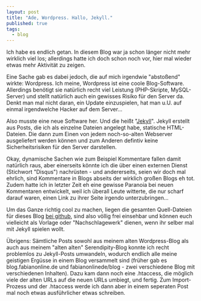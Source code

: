 ```yaml
---
layout: post
title: "Ade, Wordpress. Hallo, Jekyll."
published: true
tags:
  - blog
---
```


Ich habe es endlich getan. In diesem Blog war ja schon länger nicht mehr
wirklich viel los; allerdings hatte ich doch schon noch vor, hier mal wieder
etwas mehr Aktivität zu zeigen.

Eine Sache gab es dabei jedoch, die auf mich irgendwie "abstoßend" wirkte:
Wordpress. Ich meine, Wordpress ist eine coole Blog-Software. Allerdings
benötigt sie natürlich recht viel Leistung (PHP-Skripte, MySQL-Server) und
stellt natürlich auch ein gewisses Risiko für den Server da. Denkt man mal
nicht daran, ein Update einzuspielen, hat man u.U.  auf einmal irgendwelche
Hacker auf dem Server...

<!--more-->

Also musste eine neue Software her. Und die heißt
"[Jekyll](https://github.com/mojombo/jekyll)".  Jekyll erstellt aus Posts, die
ich als einzelne Dateien angelegt habe, statische HTML-Dateien. Die dann zum
Einen von jedem noch-so-alten Webserver ausgeliefert werden können und zum
Anderen defintiv keine Sicherheitsrisiken für den Server darstellen.

Okay, dynamische Sachen wie zum Beispiel Kommentare fallen damit natürlich
raus, aber einerseits könnte ich die über einen externen Dienst (Stichwort
"Disqus") nachrüsten - und andererseits, seien wir doch mal ehrlich, sind
Kommentare in Blogs abseits der wirklich großen Blogs eh tot. Zudem hatte ich
in letzter Zeit eh eine gewisse Paranoia bei neuen Kommentaren entwickelt, weil
ich überall Leute witterte, die nur scharf darauf waren, einen Link zu ihrer
Seite irgendo unterzubringen...

Um das Ganze richtig cool zu machen, liegen die gesamten Quell-Dateien für
dieses Blog [bei github](https://github.com/fabianonline/fabianonline.de), sind
also völlig frei einsehbar und können euch vielleicht als Vorlage oder
"Nachschlagewerk" dienen, wenn ihr selber mal mit Jekyll spielen wollt.


Übrigens: Sämtliche Posts sowohl aus meinem alten Wordpress-Blog als auch aus
meinem "alten alten" Serendipity-Blog konnte ich recht problemlos zu
Jekyll-Posts umwandeln, wodurch endlich alle meine geistigen Ergüsse in einem
Blog versammelt sind (früher gab es blog.fabianonline.de und
fabianonlinede/blog - zwei verschiedene Blog mit verschiedenen Inhalten). Dazu
kam dann noch eine .htaccess, die möglich viele der alten URLs auf die neuen
URLs umbiegt, und fertig.  Zum Import-Prozess und der .htaccess werde ich dann
aber in einem seperaten Post mal noch etwas ausführlicher etwas schreiben.
